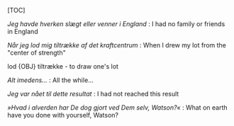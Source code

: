 [TOC]

_Jeg havde hverken slægt eller venner i England_
: I had no family or friends in England

_Når jeg lod mig tiltrække af det kraftcentrum_
: When I drew my lot from the "center of strength"

lod {OBJ} tiltrække - to draw one's lot

_Alt imedens..._
: All the while...

_Jeg var nået til dette resultat_
: I had not reached this result

_»Hvad i alverden har De dog gjort ved Dem selv, Watson?«_
: What on earth have you done with yourself, Watson?



